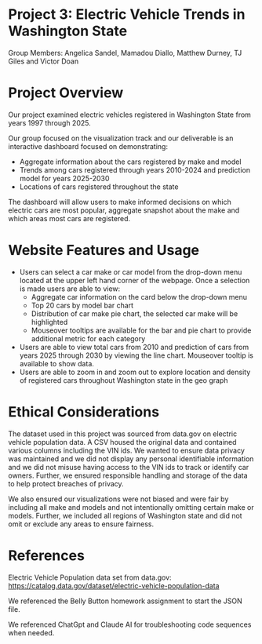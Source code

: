 # Project 3: Electric Vehicle Trends in Washington State
Group Members: Angelica Sandel, Mamadou Diallo, Matthew Durney, TJ Giles and Victor Doan

# Project Overview
Our project examined electric vehicles registered in Washington State from years 1997 through 2025.

Our group focused on the visualization track and our deliverable is an interactive dashboard focused on demonstrating:
- Aggregate information about the cars registered by make and model
- Trends among cars registered through years 2010-2024 and prediction model for years 2025-2030
- Locations of cars registered throughout the state

The dashboard will allow users to make informed decisions on which electric cars are most popular, aggregate snapshot about the make and which areas most cars are registered.

# Website Features and Usage
- Users can select a car make or car model from the drop-down menu located at the upper left hand corner of the webpage. Once a selection is made users are able to view:
    - Aggregate car information  on the card below the drop-down menu
    - Top 20 cars by model bar chart
    - Distribution of car make pie chart, the selected car make will be highlighted
    - Mouseover tooltips are available for the bar and pie chart to provide additional metric for each category
- Users are able to view total cars from 2010 and prediction of cars from years 2025 through 2030 by viewing the line chart. Mouseover tooltip is available to show data.
- Users are able to zoom in and zoom out to explore location and density of registered cars throughout Washington state in the geo graph

# Ethical Considerations
The dataset used in this project was sourced from data.gov on electric vehicle population data. A CSV housed the original data and contained various columns including the VIN ids. We wanted to ensure data privacy was maintained and we did not display any personal identifiable information and we did not misuse having access to the VIN ids to track or identify car owners. Further, we ensured responsible handling and storage of the data to help protect breaches of privacy.

We also ensured our visualizations were not biased and were fair by including all make and models and not intentionally omitting  certain make or models. Further, we included all regions of Washington state and did not omit or exclude any areas to ensure fairness. 

# References
Electric Vehicle Population data set from data.gov: https://catalog.data.gov/dataset/electric-vehicle-population-data

We referenced the Belly Button homework assignment to start the JSON file.

We referenced ChatGpt and Claude AI for troubleshooting code sequences when needed.

